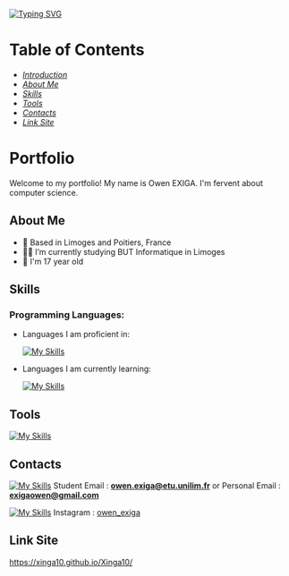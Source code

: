 [![Typing SVG](https://readme-typing-svg.demolab.com?font=Fira+Code&pause=1000&width=435&lines=Hi+!+I'm+EXIGA+Owen)](https://git.io/typing-svg)


# Table of Contents
* _[Introduction](#portfolio)_
* _[About Me](#about-me)_
* _[Skills](#skills)_
* _[Tools](#tools)_
* _[Contacts](#contacts)_
* _[Link Site](#LinkSite)_



# Portfolio

Welcome to my portfolio! My name is Owen EXIGA. I'm fervent about computer science.



## About Me

- 🏡 Based in Limoges and Poitiers, France
- 👨‍🎓 I’m currently studying BUT Informatique in Limoges
- 🌱 I'm 17 year old



## Skills

### Programming Languages:

- Languages I am proficient in:

  [![My Skills](https://skillicons.dev/icons?i=py)](https://skillicons.dev)

- Languages I am currently learning:
  
  [![My Skills](https://skillicons.dev/icons?i=c,html,css,java,bash,r)](https://skillicons.dev)

## Tools

  [![My Skills](https://skillicons.dev/icons?i=discord,github,debian,windows,vscode)](https://skillicons.dev)

## Contacts

[![My Skills](https://skillicons.dev/icons?i=gmail)](https://skillicons.dev) Student Email : **owen.exiga@etu.unilim.fr** or Personal Email : **exigaowen@gmail.com**

[![My Skills](https://skillicons.dev/icons?i=instagram)](https://skillicons.dev) Instagram : [owen_exiga](https://www.instagram.com/owen_exiga/)


## Link Site

https://xinga10.github.io/Xinga10/
